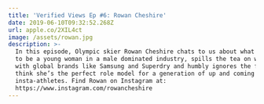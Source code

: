 ```yaml
---
title: 'Verified Views Ep #6: Rowan Cheshire'
date: 2019-06-10T09:32:52.268Z
url: apple.co/2XIL4ct
image: /assets/rowan.jpg
description: >-
  In this episode, Olympic skier Rowan Cheshire chats to us about what it’s like
  to be a young woman in a male dominated industry, spills the tea on working
  with global brands like Samsung and Superdry and humbly ignores the fact we
  think she’s the perfect role model for a generation of up and coming
  insta-athletes. Find Rowan on Instagram at:
  https://www.instagram.com/rowancheshire
---
```



